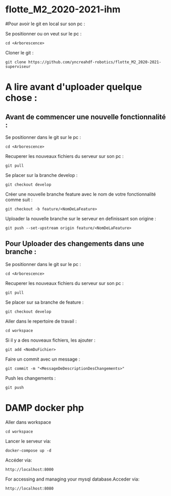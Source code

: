 # flotte_M2_2020-2021-ihm

#Pour avoir le git en local sur son pc :

Se positionner ou on veut sur le pc :

`cd <Arborescence>`
  
Cloner le git :

`git clone https://github.com/yncreahdf-robotics/flotte_M2_2020-2021-superviseur`


# A lire avant d'uploader quelque chose :

## Avant de commencer une nouvelle fonctionnalité :

Se positionner dans le git sur le pc :

`cd <Arborescence>`

Recuperer les nouveaux fichiers du serveur sur son pc :

`git pull`

Se placer sur la branche develop :

`git checkout develop`

Créer une nouvelle branche feature avec le nom de votre fonctionnalité comme suit :

`git checkout -b feature/<NomDeLaFeature>`

Uploader la nouvelle branche sur le serveur en definissant son origine :

`git push --set-upstream origin feature/<NomDeLaFeature>`


## Pour Uploader des changements dans une branche :

Se positionner dans le git sur le pc :

`cd <Arborescence>`

Recuperer les nouveaux fichiers du serveur sur son pc :

`git pull`

Se placer sur sa branche de feature :

`git checkout develop`

Aller dans le repertoire de travail :

`cd workspace`

Si il y a des nouveaux fichiers, les ajouter :

`git add <NomDuFichier>`

Faire un commit avec un message :

`git commit -m "<MessageDeDescriptionDesChangements>"`

Push les changements :

`git push`


# DAMP docker php

Aller dans workspace

`cd workspace`

Lancer le serveur via:

`docker-compose up -d`

Accéder via:

`http://localhost:8000`

For accessing and managing your mysql database.Acceder via: 

`http://localhost:8080`